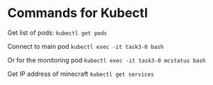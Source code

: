 # Commands for Kubectl

Get list of pods:
`kubectl get pods`

Connect to main pod
`kubectl exec -it task3-0 bash`

Or for the monitoring pod
`kubectl exec -it task3-0 mcstatus bash`

Get IP address of minecraft
`kubectl get services`
